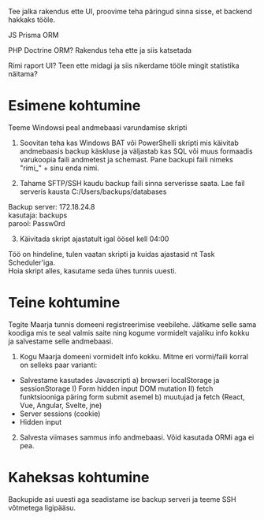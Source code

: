 Tee jalka rakendus ette UI, proovime teha päringud sinna sisse, et backend hakkaks tööle.

JS Prisma ORM

PHP Doctrine ORM? Rakendus teha ette ja siis katsetada

Rimi raport UI? Teen ette midagi ja siis nikerdame tööle mingit statistika näitama?

# Esimene kohtumine

Teeme Windowsi peal andmebaasi varundamise skripti

1. Soovitan teha kas Windows BAT või PowerShelli skripti mis käivitab andmebaasis backup käskluse ja väljastab kas SQL või muus formaadis varukoopia faili andmetest ja schemast.
Pane backupi faili nimeks "rimi_" + sinu enda nimi.

2. Tahame SFTP/SSH kaudu backup faili sinna serverisse saata. Lae fail serveris kausta C:/Users/backups/databases

Backup server: 172.18.24.8  
kasutaja: backups  
parool: Passw0rd  

3. Käivitada skript ajastatult igal öösel kell 04:00

Töö on hindeline, tulen vaatan skripti ja kuidas ajastasid nt Task Scheduler'iga.  
Hoia skript alles, kasutame seda ühes tunnis uuesti.

# Teine kohtumine

Tegite Maarja tunnis domeeni registreerimise veebilehe. Jätkame selle sama koodiga mis te seal valmis saite ning kogume vormidelt vajaliku info kokku ja salvestame selle andmebaasi.

1. Kogu Maarja domeeni vormidelt info kokku. Mitme eri vormi/faili korral on selleks paar varianti:
- Salvestame kasutades Javascripti
   a) browseri localStorage ja sessionStorage
     I) Form hidden input DOM mutation
     II) fetch funktsiooniga päring form submit asemel
   b) muutujad ja fetch (React, Vue, Angular, Svelte, jne)
- Server sessions (cookie)
- Hidden input

2. Salvesta viimases sammus info andmebaasi. Võid kasutada ORMi aga ei pea.

# Kaheksas kohtumine

Backupide asi uuesti aga seadistame ise backup serveri ja teeme SSH võtmetega ligipääsu.
